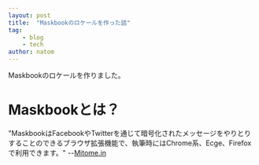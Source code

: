 ```yaml
---
layout: post
title:  "Maskbookのロケールを作った話"
tag:
    - blog
    - tech
author: natom
---
```

Maskbookのロケールを作りました。

# Maskbookとは？
"MaskbookはFacebookやTwitterを通じて暗号化されたメッセージをやりとりすることのできるブラウザ拡張機能で、執筆時にはChrome系、Ecge、Firefoxで利用できます。"
--[Mitome.in](https://mitome.in/sns/maskbook.html)